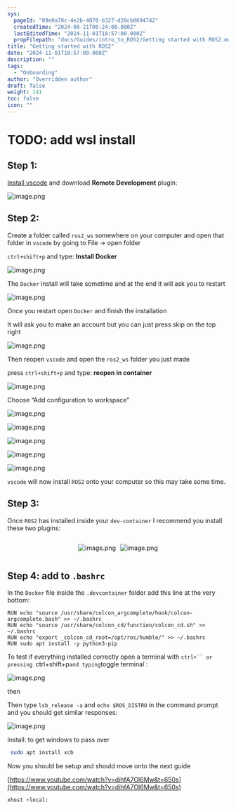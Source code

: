 ```yaml
---
sys:
  pageId: "89e0a78c-4e2b-4070-b327-d28cb0694742"
  createdTime: "2024-08-21T00:24:00.000Z"
  lastEditedTime: "2024-11-01T18:57:00.000Z"
  propFilepath: "docs/Guides/intro_to_ROS2/Getting started with ROS2.md"
title: "Getting started with ROS2"
date: "2024-11-01T18:57:00.000Z"
description: ""
tags:
  - "Onboarding"
author: "Overridden author"
draft: false
weight: 141
toc: false
icon: ""
---
```


# TODO: add wsl install

## Step 1:

[Install vscode](https://code.visualstudio.com/download) and download **Remote Development** plugin:

![image.png](https://prod-files-secure.s3.us-west-2.amazonaws.com/d518164a-d88e-44d1-a4ee-3adb3bd8bce0/efb52993-1881-4a40-b95e-6f020334f022/image.png?X-Amz-Algorithm=AWS4-HMAC-SHA256&X-Amz-Content-Sha256=UNSIGNED-PAYLOAD&X-Amz-Credential=ASIAZI2LB4666S7PQCFA%2F20250203%2Fus-west-2%2Fs3%2Faws4_request&X-Amz-Date=20250203T031216Z&X-Amz-Expires=3600&X-Amz-Security-Token=IQoJb3JpZ2luX2VjEPL%2F%2F%2F%2F%2F%2F%2F%2F%2F%2FwEaCXVzLXdlc3QtMiJHMEUCIQCVsT8GLT%2B%2FSsEvYvtIgaElKNJiRnpjNuJD8RzDajy6XwIgAhXW8uMhz3ezIHxOU2wjl4bUqVy7MFe9GOOkzdHpOJ8qiAQI%2B%2F%2F%2F%2F%2F%2F%2F%2F%2F%2F%2FARAAGgw2Mzc0MjMxODM4MDUiDCJe2%2BCJoAs5Ay%2BTOSrcA1NedRtAqywVH7jwp4NYq0hrN1urBT6bC8UQsff%2FG4XogJCUYOqygIpUFlEgNdgBoZQHLw8dC8HI%2FFUmvv2bSdJPuXsdf8ajijcfwgnczh6aexKbT0uqfOCnKLRwD3niPjal%2FrTS9NznzqbNQebSUB8n7UqVv35TMqf8u%2B30voP%2BG14izOV1xIff3qVekQmJUl5Ko%2B1lgn5t1T%2F8P9h7lVCBdNxCpO4gw8G%2BFrQn5mlFEeehPYKORbIpi2d96ztHnncWT1xOmapAPb3L%2F7nedRqBZCcFMU6cTFxEAp6pRGtS7LOjR%2BMI%2FEA7teqR5c04LWd4PTXi6CwXcj7KYcBd9DtNy4PI%2FEVk5bTK877yZi0lQ%2FSrbI1pWXGHS1vN7z1OmiJdFynS9OI0GBSW9cJEZlyu4Cl%2FY0hG5srAiVUAbn3E19lJyXA6DpiI1zpvjzsFIYmnLDsd3Wqf3QvS3Zixj0xBIzwLZYuiDuubrYh73utHRDvEnV3mI7tvT0%2FUcpGL0SP9jZxVzPrgfJMhXuqvf3yhQ75%2FcpMuVZV99BFKUEuOR5yVvY%2BbmN2pvcbMtrx7SUOg4xqauesw3mkuGzb%2BbpCSDaXaY5nWvZatuAQ1UrCS2JGJ7VtLUsQOYoYRMJHBgL0GOqUBTHidhNCXwPyz7YrhNrccPmn9C6uzP3BE1%2B1eCoQME1s7glVXoxSJwFitUK8t6trv2%2BjbAu0NX%2FtUx%2BGuERo4OxOUvZGMF0yps8V8qzAeMczHgmI6UCjz%2BEbZgBp2L4VjjL3Rw0INx4oK33sDt%2BJ6rab1rx3gcvyBokucZWz0jkZEBJJavltNTTyaFPrWdFiT1K%2FitUgtM3FY0vUyMG3AKJJd6liu&X-Amz-Signature=2c005976a445395bd8e1f2a60d4c250fbb7530dd34c02a9a3ac15bd13d64a015&X-Amz-SignedHeaders=host&x-id=GetObject)

## Step 2:

Create a folder called `ros2_ws` somewhere on your computer and open that folder in `vscode` by going to File → open folder 

`ctrl+shift+p` and type: **Install Docker**

![image.png](https://prod-files-secure.s3.us-west-2.amazonaws.com/d518164a-d88e-44d1-a4ee-3adb3bd8bce0/2269dc0e-1cd5-47ff-bceb-c04ad9b2eab0/image.png?X-Amz-Algorithm=AWS4-HMAC-SHA256&X-Amz-Content-Sha256=UNSIGNED-PAYLOAD&X-Amz-Credential=ASIAZI2LB4666S7PQCFA%2F20250203%2Fus-west-2%2Fs3%2Faws4_request&X-Amz-Date=20250203T031216Z&X-Amz-Expires=3600&X-Amz-Security-Token=IQoJb3JpZ2luX2VjEPL%2F%2F%2F%2F%2F%2F%2F%2F%2F%2FwEaCXVzLXdlc3QtMiJHMEUCIQCVsT8GLT%2B%2FSsEvYvtIgaElKNJiRnpjNuJD8RzDajy6XwIgAhXW8uMhz3ezIHxOU2wjl4bUqVy7MFe9GOOkzdHpOJ8qiAQI%2B%2F%2F%2F%2F%2F%2F%2F%2F%2F%2F%2FARAAGgw2Mzc0MjMxODM4MDUiDCJe2%2BCJoAs5Ay%2BTOSrcA1NedRtAqywVH7jwp4NYq0hrN1urBT6bC8UQsff%2FG4XogJCUYOqygIpUFlEgNdgBoZQHLw8dC8HI%2FFUmvv2bSdJPuXsdf8ajijcfwgnczh6aexKbT0uqfOCnKLRwD3niPjal%2FrTS9NznzqbNQebSUB8n7UqVv35TMqf8u%2B30voP%2BG14izOV1xIff3qVekQmJUl5Ko%2B1lgn5t1T%2F8P9h7lVCBdNxCpO4gw8G%2BFrQn5mlFEeehPYKORbIpi2d96ztHnncWT1xOmapAPb3L%2F7nedRqBZCcFMU6cTFxEAp6pRGtS7LOjR%2BMI%2FEA7teqR5c04LWd4PTXi6CwXcj7KYcBd9DtNy4PI%2FEVk5bTK877yZi0lQ%2FSrbI1pWXGHS1vN7z1OmiJdFynS9OI0GBSW9cJEZlyu4Cl%2FY0hG5srAiVUAbn3E19lJyXA6DpiI1zpvjzsFIYmnLDsd3Wqf3QvS3Zixj0xBIzwLZYuiDuubrYh73utHRDvEnV3mI7tvT0%2FUcpGL0SP9jZxVzPrgfJMhXuqvf3yhQ75%2FcpMuVZV99BFKUEuOR5yVvY%2BbmN2pvcbMtrx7SUOg4xqauesw3mkuGzb%2BbpCSDaXaY5nWvZatuAQ1UrCS2JGJ7VtLUsQOYoYRMJHBgL0GOqUBTHidhNCXwPyz7YrhNrccPmn9C6uzP3BE1%2B1eCoQME1s7glVXoxSJwFitUK8t6trv2%2BjbAu0NX%2FtUx%2BGuERo4OxOUvZGMF0yps8V8qzAeMczHgmI6UCjz%2BEbZgBp2L4VjjL3Rw0INx4oK33sDt%2BJ6rab1rx3gcvyBokucZWz0jkZEBJJavltNTTyaFPrWdFiT1K%2FitUgtM3FY0vUyMG3AKJJd6liu&X-Amz-Signature=713aecc96a3d8727f44e5e92f8d9c28116a733325ea9888d8d567de2ee72c072&X-Amz-SignedHeaders=host&x-id=GetObject)

The `Docker` install will take sometime and at the end it will ask you to restart

![image.png](https://prod-files-secure.s3.us-west-2.amazonaws.com/d518164a-d88e-44d1-a4ee-3adb3bd8bce0/ed233f78-be33-4b1f-b89c-9c346c0e961e/image.png?X-Amz-Algorithm=AWS4-HMAC-SHA256&X-Amz-Content-Sha256=UNSIGNED-PAYLOAD&X-Amz-Credential=ASIAZI2LB4666S7PQCFA%2F20250203%2Fus-west-2%2Fs3%2Faws4_request&X-Amz-Date=20250203T031216Z&X-Amz-Expires=3600&X-Amz-Security-Token=IQoJb3JpZ2luX2VjEPL%2F%2F%2F%2F%2F%2F%2F%2F%2F%2FwEaCXVzLXdlc3QtMiJHMEUCIQCVsT8GLT%2B%2FSsEvYvtIgaElKNJiRnpjNuJD8RzDajy6XwIgAhXW8uMhz3ezIHxOU2wjl4bUqVy7MFe9GOOkzdHpOJ8qiAQI%2B%2F%2F%2F%2F%2F%2F%2F%2F%2F%2F%2FARAAGgw2Mzc0MjMxODM4MDUiDCJe2%2BCJoAs5Ay%2BTOSrcA1NedRtAqywVH7jwp4NYq0hrN1urBT6bC8UQsff%2FG4XogJCUYOqygIpUFlEgNdgBoZQHLw8dC8HI%2FFUmvv2bSdJPuXsdf8ajijcfwgnczh6aexKbT0uqfOCnKLRwD3niPjal%2FrTS9NznzqbNQebSUB8n7UqVv35TMqf8u%2B30voP%2BG14izOV1xIff3qVekQmJUl5Ko%2B1lgn5t1T%2F8P9h7lVCBdNxCpO4gw8G%2BFrQn5mlFEeehPYKORbIpi2d96ztHnncWT1xOmapAPb3L%2F7nedRqBZCcFMU6cTFxEAp6pRGtS7LOjR%2BMI%2FEA7teqR5c04LWd4PTXi6CwXcj7KYcBd9DtNy4PI%2FEVk5bTK877yZi0lQ%2FSrbI1pWXGHS1vN7z1OmiJdFynS9OI0GBSW9cJEZlyu4Cl%2FY0hG5srAiVUAbn3E19lJyXA6DpiI1zpvjzsFIYmnLDsd3Wqf3QvS3Zixj0xBIzwLZYuiDuubrYh73utHRDvEnV3mI7tvT0%2FUcpGL0SP9jZxVzPrgfJMhXuqvf3yhQ75%2FcpMuVZV99BFKUEuOR5yVvY%2BbmN2pvcbMtrx7SUOg4xqauesw3mkuGzb%2BbpCSDaXaY5nWvZatuAQ1UrCS2JGJ7VtLUsQOYoYRMJHBgL0GOqUBTHidhNCXwPyz7YrhNrccPmn9C6uzP3BE1%2B1eCoQME1s7glVXoxSJwFitUK8t6trv2%2BjbAu0NX%2FtUx%2BGuERo4OxOUvZGMF0yps8V8qzAeMczHgmI6UCjz%2BEbZgBp2L4VjjL3Rw0INx4oK33sDt%2BJ6rab1rx3gcvyBokucZWz0jkZEBJJavltNTTyaFPrWdFiT1K%2FitUgtM3FY0vUyMG3AKJJd6liu&X-Amz-Signature=b54c3fbca3074e0613ac536611b3543d7d3e1b012fa04e91db44075e0050105d&X-Amz-SignedHeaders=host&x-id=GetObject)

Once you restart open `Docker` and finish the installation

It will ask you to make an account but you can just press skip on the top right

![image.png](https://prod-files-secure.s3.us-west-2.amazonaws.com/d518164a-d88e-44d1-a4ee-3adb3bd8bce0/21010ad9-1659-4fd9-9f59-9932a09b2a3d/image.png?X-Amz-Algorithm=AWS4-HMAC-SHA256&X-Amz-Content-Sha256=UNSIGNED-PAYLOAD&X-Amz-Credential=ASIAZI2LB4666S7PQCFA%2F20250203%2Fus-west-2%2Fs3%2Faws4_request&X-Amz-Date=20250203T031216Z&X-Amz-Expires=3600&X-Amz-Security-Token=IQoJb3JpZ2luX2VjEPL%2F%2F%2F%2F%2F%2F%2F%2F%2F%2FwEaCXVzLXdlc3QtMiJHMEUCIQCVsT8GLT%2B%2FSsEvYvtIgaElKNJiRnpjNuJD8RzDajy6XwIgAhXW8uMhz3ezIHxOU2wjl4bUqVy7MFe9GOOkzdHpOJ8qiAQI%2B%2F%2F%2F%2F%2F%2F%2F%2F%2F%2F%2FARAAGgw2Mzc0MjMxODM4MDUiDCJe2%2BCJoAs5Ay%2BTOSrcA1NedRtAqywVH7jwp4NYq0hrN1urBT6bC8UQsff%2FG4XogJCUYOqygIpUFlEgNdgBoZQHLw8dC8HI%2FFUmvv2bSdJPuXsdf8ajijcfwgnczh6aexKbT0uqfOCnKLRwD3niPjal%2FrTS9NznzqbNQebSUB8n7UqVv35TMqf8u%2B30voP%2BG14izOV1xIff3qVekQmJUl5Ko%2B1lgn5t1T%2F8P9h7lVCBdNxCpO4gw8G%2BFrQn5mlFEeehPYKORbIpi2d96ztHnncWT1xOmapAPb3L%2F7nedRqBZCcFMU6cTFxEAp6pRGtS7LOjR%2BMI%2FEA7teqR5c04LWd4PTXi6CwXcj7KYcBd9DtNy4PI%2FEVk5bTK877yZi0lQ%2FSrbI1pWXGHS1vN7z1OmiJdFynS9OI0GBSW9cJEZlyu4Cl%2FY0hG5srAiVUAbn3E19lJyXA6DpiI1zpvjzsFIYmnLDsd3Wqf3QvS3Zixj0xBIzwLZYuiDuubrYh73utHRDvEnV3mI7tvT0%2FUcpGL0SP9jZxVzPrgfJMhXuqvf3yhQ75%2FcpMuVZV99BFKUEuOR5yVvY%2BbmN2pvcbMtrx7SUOg4xqauesw3mkuGzb%2BbpCSDaXaY5nWvZatuAQ1UrCS2JGJ7VtLUsQOYoYRMJHBgL0GOqUBTHidhNCXwPyz7YrhNrccPmn9C6uzP3BE1%2B1eCoQME1s7glVXoxSJwFitUK8t6trv2%2BjbAu0NX%2FtUx%2BGuERo4OxOUvZGMF0yps8V8qzAeMczHgmI6UCjz%2BEbZgBp2L4VjjL3Rw0INx4oK33sDt%2BJ6rab1rx3gcvyBokucZWz0jkZEBJJavltNTTyaFPrWdFiT1K%2FitUgtM3FY0vUyMG3AKJJd6liu&X-Amz-Signature=2c3006c4cf60f0bb41d7bc12aa5e4ce99261df8947e495058419865972d69303&X-Amz-SignedHeaders=host&x-id=GetObject)

Then reopen `vscode` and open the `ros2_ws` folder you just made

press `ctrl+shift+p` and type: **reopen in container**

![image.png](https://prod-files-secure.s3.us-west-2.amazonaws.com/d518164a-d88e-44d1-a4ee-3adb3bd8bce0/4e93b8c2-41ad-488c-8095-c74205196118/image.png?X-Amz-Algorithm=AWS4-HMAC-SHA256&X-Amz-Content-Sha256=UNSIGNED-PAYLOAD&X-Amz-Credential=ASIAZI2LB4666S7PQCFA%2F20250203%2Fus-west-2%2Fs3%2Faws4_request&X-Amz-Date=20250203T031216Z&X-Amz-Expires=3600&X-Amz-Security-Token=IQoJb3JpZ2luX2VjEPL%2F%2F%2F%2F%2F%2F%2F%2F%2F%2FwEaCXVzLXdlc3QtMiJHMEUCIQCVsT8GLT%2B%2FSsEvYvtIgaElKNJiRnpjNuJD8RzDajy6XwIgAhXW8uMhz3ezIHxOU2wjl4bUqVy7MFe9GOOkzdHpOJ8qiAQI%2B%2F%2F%2F%2F%2F%2F%2F%2F%2F%2F%2FARAAGgw2Mzc0MjMxODM4MDUiDCJe2%2BCJoAs5Ay%2BTOSrcA1NedRtAqywVH7jwp4NYq0hrN1urBT6bC8UQsff%2FG4XogJCUYOqygIpUFlEgNdgBoZQHLw8dC8HI%2FFUmvv2bSdJPuXsdf8ajijcfwgnczh6aexKbT0uqfOCnKLRwD3niPjal%2FrTS9NznzqbNQebSUB8n7UqVv35TMqf8u%2B30voP%2BG14izOV1xIff3qVekQmJUl5Ko%2B1lgn5t1T%2F8P9h7lVCBdNxCpO4gw8G%2BFrQn5mlFEeehPYKORbIpi2d96ztHnncWT1xOmapAPb3L%2F7nedRqBZCcFMU6cTFxEAp6pRGtS7LOjR%2BMI%2FEA7teqR5c04LWd4PTXi6CwXcj7KYcBd9DtNy4PI%2FEVk5bTK877yZi0lQ%2FSrbI1pWXGHS1vN7z1OmiJdFynS9OI0GBSW9cJEZlyu4Cl%2FY0hG5srAiVUAbn3E19lJyXA6DpiI1zpvjzsFIYmnLDsd3Wqf3QvS3Zixj0xBIzwLZYuiDuubrYh73utHRDvEnV3mI7tvT0%2FUcpGL0SP9jZxVzPrgfJMhXuqvf3yhQ75%2FcpMuVZV99BFKUEuOR5yVvY%2BbmN2pvcbMtrx7SUOg4xqauesw3mkuGzb%2BbpCSDaXaY5nWvZatuAQ1UrCS2JGJ7VtLUsQOYoYRMJHBgL0GOqUBTHidhNCXwPyz7YrhNrccPmn9C6uzP3BE1%2B1eCoQME1s7glVXoxSJwFitUK8t6trv2%2BjbAu0NX%2FtUx%2BGuERo4OxOUvZGMF0yps8V8qzAeMczHgmI6UCjz%2BEbZgBp2L4VjjL3Rw0INx4oK33sDt%2BJ6rab1rx3gcvyBokucZWz0jkZEBJJavltNTTyaFPrWdFiT1K%2FitUgtM3FY0vUyMG3AKJJd6liu&X-Amz-Signature=6933915f2f96e151125561bc710a31eb5ae3e5e2c0e2871f7323fb8f57715651&X-Amz-SignedHeaders=host&x-id=GetObject)

Choose “Add configuration to workspace”

![image.png](https://prod-files-secure.s3.us-west-2.amazonaws.com/d518164a-d88e-44d1-a4ee-3adb3bd8bce0/9560b282-5060-4989-ba37-97e7b2c22476/image.png?X-Amz-Algorithm=AWS4-HMAC-SHA256&X-Amz-Content-Sha256=UNSIGNED-PAYLOAD&X-Amz-Credential=ASIAZI2LB4666S7PQCFA%2F20250203%2Fus-west-2%2Fs3%2Faws4_request&X-Amz-Date=20250203T031216Z&X-Amz-Expires=3600&X-Amz-Security-Token=IQoJb3JpZ2luX2VjEPL%2F%2F%2F%2F%2F%2F%2F%2F%2F%2FwEaCXVzLXdlc3QtMiJHMEUCIQCVsT8GLT%2B%2FSsEvYvtIgaElKNJiRnpjNuJD8RzDajy6XwIgAhXW8uMhz3ezIHxOU2wjl4bUqVy7MFe9GOOkzdHpOJ8qiAQI%2B%2F%2F%2F%2F%2F%2F%2F%2F%2F%2F%2FARAAGgw2Mzc0MjMxODM4MDUiDCJe2%2BCJoAs5Ay%2BTOSrcA1NedRtAqywVH7jwp4NYq0hrN1urBT6bC8UQsff%2FG4XogJCUYOqygIpUFlEgNdgBoZQHLw8dC8HI%2FFUmvv2bSdJPuXsdf8ajijcfwgnczh6aexKbT0uqfOCnKLRwD3niPjal%2FrTS9NznzqbNQebSUB8n7UqVv35TMqf8u%2B30voP%2BG14izOV1xIff3qVekQmJUl5Ko%2B1lgn5t1T%2F8P9h7lVCBdNxCpO4gw8G%2BFrQn5mlFEeehPYKORbIpi2d96ztHnncWT1xOmapAPb3L%2F7nedRqBZCcFMU6cTFxEAp6pRGtS7LOjR%2BMI%2FEA7teqR5c04LWd4PTXi6CwXcj7KYcBd9DtNy4PI%2FEVk5bTK877yZi0lQ%2FSrbI1pWXGHS1vN7z1OmiJdFynS9OI0GBSW9cJEZlyu4Cl%2FY0hG5srAiVUAbn3E19lJyXA6DpiI1zpvjzsFIYmnLDsd3Wqf3QvS3Zixj0xBIzwLZYuiDuubrYh73utHRDvEnV3mI7tvT0%2FUcpGL0SP9jZxVzPrgfJMhXuqvf3yhQ75%2FcpMuVZV99BFKUEuOR5yVvY%2BbmN2pvcbMtrx7SUOg4xqauesw3mkuGzb%2BbpCSDaXaY5nWvZatuAQ1UrCS2JGJ7VtLUsQOYoYRMJHBgL0GOqUBTHidhNCXwPyz7YrhNrccPmn9C6uzP3BE1%2B1eCoQME1s7glVXoxSJwFitUK8t6trv2%2BjbAu0NX%2FtUx%2BGuERo4OxOUvZGMF0yps8V8qzAeMczHgmI6UCjz%2BEbZgBp2L4VjjL3Rw0INx4oK33sDt%2BJ6rab1rx3gcvyBokucZWz0jkZEBJJavltNTTyaFPrWdFiT1K%2FitUgtM3FY0vUyMG3AKJJd6liu&X-Amz-Signature=bbd40822c0abc6d3517ca6426b3378e5bb2d2793d763ed872da202755434a8dd&X-Amz-SignedHeaders=host&x-id=GetObject)

![image.png](https://prod-files-secure.s3.us-west-2.amazonaws.com/d518164a-d88e-44d1-a4ee-3adb3bd8bce0/2ee63f81-886b-48e8-a553-dc6e5eac99e4/image.png?X-Amz-Algorithm=AWS4-HMAC-SHA256&X-Amz-Content-Sha256=UNSIGNED-PAYLOAD&X-Amz-Credential=ASIAZI2LB4666S7PQCFA%2F20250203%2Fus-west-2%2Fs3%2Faws4_request&X-Amz-Date=20250203T031216Z&X-Amz-Expires=3600&X-Amz-Security-Token=IQoJb3JpZ2luX2VjEPL%2F%2F%2F%2F%2F%2F%2F%2F%2F%2FwEaCXVzLXdlc3QtMiJHMEUCIQCVsT8GLT%2B%2FSsEvYvtIgaElKNJiRnpjNuJD8RzDajy6XwIgAhXW8uMhz3ezIHxOU2wjl4bUqVy7MFe9GOOkzdHpOJ8qiAQI%2B%2F%2F%2F%2F%2F%2F%2F%2F%2F%2F%2FARAAGgw2Mzc0MjMxODM4MDUiDCJe2%2BCJoAs5Ay%2BTOSrcA1NedRtAqywVH7jwp4NYq0hrN1urBT6bC8UQsff%2FG4XogJCUYOqygIpUFlEgNdgBoZQHLw8dC8HI%2FFUmvv2bSdJPuXsdf8ajijcfwgnczh6aexKbT0uqfOCnKLRwD3niPjal%2FrTS9NznzqbNQebSUB8n7UqVv35TMqf8u%2B30voP%2BG14izOV1xIff3qVekQmJUl5Ko%2B1lgn5t1T%2F8P9h7lVCBdNxCpO4gw8G%2BFrQn5mlFEeehPYKORbIpi2d96ztHnncWT1xOmapAPb3L%2F7nedRqBZCcFMU6cTFxEAp6pRGtS7LOjR%2BMI%2FEA7teqR5c04LWd4PTXi6CwXcj7KYcBd9DtNy4PI%2FEVk5bTK877yZi0lQ%2FSrbI1pWXGHS1vN7z1OmiJdFynS9OI0GBSW9cJEZlyu4Cl%2FY0hG5srAiVUAbn3E19lJyXA6DpiI1zpvjzsFIYmnLDsd3Wqf3QvS3Zixj0xBIzwLZYuiDuubrYh73utHRDvEnV3mI7tvT0%2FUcpGL0SP9jZxVzPrgfJMhXuqvf3yhQ75%2FcpMuVZV99BFKUEuOR5yVvY%2BbmN2pvcbMtrx7SUOg4xqauesw3mkuGzb%2BbpCSDaXaY5nWvZatuAQ1UrCS2JGJ7VtLUsQOYoYRMJHBgL0GOqUBTHidhNCXwPyz7YrhNrccPmn9C6uzP3BE1%2B1eCoQME1s7glVXoxSJwFitUK8t6trv2%2BjbAu0NX%2FtUx%2BGuERo4OxOUvZGMF0yps8V8qzAeMczHgmI6UCjz%2BEbZgBp2L4VjjL3Rw0INx4oK33sDt%2BJ6rab1rx3gcvyBokucZWz0jkZEBJJavltNTTyaFPrWdFiT1K%2FitUgtM3FY0vUyMG3AKJJd6liu&X-Amz-Signature=c3e63323438cd72ba10f3c427489132295d35f3adcbea6b75d055f9e1b712ff6&X-Amz-SignedHeaders=host&x-id=GetObject)

![image.png](https://prod-files-secure.s3.us-west-2.amazonaws.com/d518164a-d88e-44d1-a4ee-3adb3bd8bce0/ae1580b2-b048-407e-aed9-b584224a7a04/image.png?X-Amz-Algorithm=AWS4-HMAC-SHA256&X-Amz-Content-Sha256=UNSIGNED-PAYLOAD&X-Amz-Credential=ASIAZI2LB4666S7PQCFA%2F20250203%2Fus-west-2%2Fs3%2Faws4_request&X-Amz-Date=20250203T031216Z&X-Amz-Expires=3600&X-Amz-Security-Token=IQoJb3JpZ2luX2VjEPL%2F%2F%2F%2F%2F%2F%2F%2F%2F%2FwEaCXVzLXdlc3QtMiJHMEUCIQCVsT8GLT%2B%2FSsEvYvtIgaElKNJiRnpjNuJD8RzDajy6XwIgAhXW8uMhz3ezIHxOU2wjl4bUqVy7MFe9GOOkzdHpOJ8qiAQI%2B%2F%2F%2F%2F%2F%2F%2F%2F%2F%2F%2FARAAGgw2Mzc0MjMxODM4MDUiDCJe2%2BCJoAs5Ay%2BTOSrcA1NedRtAqywVH7jwp4NYq0hrN1urBT6bC8UQsff%2FG4XogJCUYOqygIpUFlEgNdgBoZQHLw8dC8HI%2FFUmvv2bSdJPuXsdf8ajijcfwgnczh6aexKbT0uqfOCnKLRwD3niPjal%2FrTS9NznzqbNQebSUB8n7UqVv35TMqf8u%2B30voP%2BG14izOV1xIff3qVekQmJUl5Ko%2B1lgn5t1T%2F8P9h7lVCBdNxCpO4gw8G%2BFrQn5mlFEeehPYKORbIpi2d96ztHnncWT1xOmapAPb3L%2F7nedRqBZCcFMU6cTFxEAp6pRGtS7LOjR%2BMI%2FEA7teqR5c04LWd4PTXi6CwXcj7KYcBd9DtNy4PI%2FEVk5bTK877yZi0lQ%2FSrbI1pWXGHS1vN7z1OmiJdFynS9OI0GBSW9cJEZlyu4Cl%2FY0hG5srAiVUAbn3E19lJyXA6DpiI1zpvjzsFIYmnLDsd3Wqf3QvS3Zixj0xBIzwLZYuiDuubrYh73utHRDvEnV3mI7tvT0%2FUcpGL0SP9jZxVzPrgfJMhXuqvf3yhQ75%2FcpMuVZV99BFKUEuOR5yVvY%2BbmN2pvcbMtrx7SUOg4xqauesw3mkuGzb%2BbpCSDaXaY5nWvZatuAQ1UrCS2JGJ7VtLUsQOYoYRMJHBgL0GOqUBTHidhNCXwPyz7YrhNrccPmn9C6uzP3BE1%2B1eCoQME1s7glVXoxSJwFitUK8t6trv2%2BjbAu0NX%2FtUx%2BGuERo4OxOUvZGMF0yps8V8qzAeMczHgmI6UCjz%2BEbZgBp2L4VjjL3Rw0INx4oK33sDt%2BJ6rab1rx3gcvyBokucZWz0jkZEBJJavltNTTyaFPrWdFiT1K%2FitUgtM3FY0vUyMG3AKJJd6liu&X-Amz-Signature=43c041582803e3483786ab732e16f658ca2b1f1fbf9d0d10451bde612dd65980&X-Amz-SignedHeaders=host&x-id=GetObject)

![image.png](https://prod-files-secure.s3.us-west-2.amazonaws.com/d518164a-d88e-44d1-a4ee-3adb3bd8bce0/53255b28-f75e-430f-b9e3-c0ac8577e42b/image.png?X-Amz-Algorithm=AWS4-HMAC-SHA256&X-Amz-Content-Sha256=UNSIGNED-PAYLOAD&X-Amz-Credential=ASIAZI2LB4666S7PQCFA%2F20250203%2Fus-west-2%2Fs3%2Faws4_request&X-Amz-Date=20250203T031216Z&X-Amz-Expires=3600&X-Amz-Security-Token=IQoJb3JpZ2luX2VjEPL%2F%2F%2F%2F%2F%2F%2F%2F%2F%2FwEaCXVzLXdlc3QtMiJHMEUCIQCVsT8GLT%2B%2FSsEvYvtIgaElKNJiRnpjNuJD8RzDajy6XwIgAhXW8uMhz3ezIHxOU2wjl4bUqVy7MFe9GOOkzdHpOJ8qiAQI%2B%2F%2F%2F%2F%2F%2F%2F%2F%2F%2F%2FARAAGgw2Mzc0MjMxODM4MDUiDCJe2%2BCJoAs5Ay%2BTOSrcA1NedRtAqywVH7jwp4NYq0hrN1urBT6bC8UQsff%2FG4XogJCUYOqygIpUFlEgNdgBoZQHLw8dC8HI%2FFUmvv2bSdJPuXsdf8ajijcfwgnczh6aexKbT0uqfOCnKLRwD3niPjal%2FrTS9NznzqbNQebSUB8n7UqVv35TMqf8u%2B30voP%2BG14izOV1xIff3qVekQmJUl5Ko%2B1lgn5t1T%2F8P9h7lVCBdNxCpO4gw8G%2BFrQn5mlFEeehPYKORbIpi2d96ztHnncWT1xOmapAPb3L%2F7nedRqBZCcFMU6cTFxEAp6pRGtS7LOjR%2BMI%2FEA7teqR5c04LWd4PTXi6CwXcj7KYcBd9DtNy4PI%2FEVk5bTK877yZi0lQ%2FSrbI1pWXGHS1vN7z1OmiJdFynS9OI0GBSW9cJEZlyu4Cl%2FY0hG5srAiVUAbn3E19lJyXA6DpiI1zpvjzsFIYmnLDsd3Wqf3QvS3Zixj0xBIzwLZYuiDuubrYh73utHRDvEnV3mI7tvT0%2FUcpGL0SP9jZxVzPrgfJMhXuqvf3yhQ75%2FcpMuVZV99BFKUEuOR5yVvY%2BbmN2pvcbMtrx7SUOg4xqauesw3mkuGzb%2BbpCSDaXaY5nWvZatuAQ1UrCS2JGJ7VtLUsQOYoYRMJHBgL0GOqUBTHidhNCXwPyz7YrhNrccPmn9C6uzP3BE1%2B1eCoQME1s7glVXoxSJwFitUK8t6trv2%2BjbAu0NX%2FtUx%2BGuERo4OxOUvZGMF0yps8V8qzAeMczHgmI6UCjz%2BEbZgBp2L4VjjL3Rw0INx4oK33sDt%2BJ6rab1rx3gcvyBokucZWz0jkZEBJJavltNTTyaFPrWdFiT1K%2FitUgtM3FY0vUyMG3AKJJd6liu&X-Amz-Signature=4618f033b3dd842b9a18fa5f13656e0629956826f64c1251d6c2c0d8d7f27437&X-Amz-SignedHeaders=host&x-id=GetObject)

![image.png](https://prod-files-secure.s3.us-west-2.amazonaws.com/d518164a-d88e-44d1-a4ee-3adb3bd8bce0/7c562767-5af9-4ffb-97d1-327bcdf4ee00/image.png?X-Amz-Algorithm=AWS4-HMAC-SHA256&X-Amz-Content-Sha256=UNSIGNED-PAYLOAD&X-Amz-Credential=ASIAZI2LB4666S7PQCFA%2F20250203%2Fus-west-2%2Fs3%2Faws4_request&X-Amz-Date=20250203T031216Z&X-Amz-Expires=3600&X-Amz-Security-Token=IQoJb3JpZ2luX2VjEPL%2F%2F%2F%2F%2F%2F%2F%2F%2F%2FwEaCXVzLXdlc3QtMiJHMEUCIQCVsT8GLT%2B%2FSsEvYvtIgaElKNJiRnpjNuJD8RzDajy6XwIgAhXW8uMhz3ezIHxOU2wjl4bUqVy7MFe9GOOkzdHpOJ8qiAQI%2B%2F%2F%2F%2F%2F%2F%2F%2F%2F%2F%2FARAAGgw2Mzc0MjMxODM4MDUiDCJe2%2BCJoAs5Ay%2BTOSrcA1NedRtAqywVH7jwp4NYq0hrN1urBT6bC8UQsff%2FG4XogJCUYOqygIpUFlEgNdgBoZQHLw8dC8HI%2FFUmvv2bSdJPuXsdf8ajijcfwgnczh6aexKbT0uqfOCnKLRwD3niPjal%2FrTS9NznzqbNQebSUB8n7UqVv35TMqf8u%2B30voP%2BG14izOV1xIff3qVekQmJUl5Ko%2B1lgn5t1T%2F8P9h7lVCBdNxCpO4gw8G%2BFrQn5mlFEeehPYKORbIpi2d96ztHnncWT1xOmapAPb3L%2F7nedRqBZCcFMU6cTFxEAp6pRGtS7LOjR%2BMI%2FEA7teqR5c04LWd4PTXi6CwXcj7KYcBd9DtNy4PI%2FEVk5bTK877yZi0lQ%2FSrbI1pWXGHS1vN7z1OmiJdFynS9OI0GBSW9cJEZlyu4Cl%2FY0hG5srAiVUAbn3E19lJyXA6DpiI1zpvjzsFIYmnLDsd3Wqf3QvS3Zixj0xBIzwLZYuiDuubrYh73utHRDvEnV3mI7tvT0%2FUcpGL0SP9jZxVzPrgfJMhXuqvf3yhQ75%2FcpMuVZV99BFKUEuOR5yVvY%2BbmN2pvcbMtrx7SUOg4xqauesw3mkuGzb%2BbpCSDaXaY5nWvZatuAQ1UrCS2JGJ7VtLUsQOYoYRMJHBgL0GOqUBTHidhNCXwPyz7YrhNrccPmn9C6uzP3BE1%2B1eCoQME1s7glVXoxSJwFitUK8t6trv2%2BjbAu0NX%2FtUx%2BGuERo4OxOUvZGMF0yps8V8qzAeMczHgmI6UCjz%2BEbZgBp2L4VjjL3Rw0INx4oK33sDt%2BJ6rab1rx3gcvyBokucZWz0jkZEBJJavltNTTyaFPrWdFiT1K%2FitUgtM3FY0vUyMG3AKJJd6liu&X-Amz-Signature=ae1f34d3a12e6472abb3d303dcbd7671e944e1902c704ae93706eb6dbc5966e3&X-Amz-SignedHeaders=host&x-id=GetObject)

`vscode` will now install `ROS2` onto your computer so this may take some time.

## Step 3:

Once `ROS2` has installed inside your `dev-container` I recommend you install these two plugins:

<div style="display: flex;flex-direction: row; column-gap:10px; max-width: 630px;justify-content: center;">
<div>

![image.png](https://prod-files-secure.s3.us-west-2.amazonaws.com/d518164a-d88e-44d1-a4ee-3adb3bd8bce0/3fc3d550-5a54-4ba1-ba6b-faa01cdb7369/image.png?X-Amz-Algorithm=AWS4-HMAC-SHA256&X-Amz-Content-Sha256=UNSIGNED-PAYLOAD&X-Amz-Credential=ASIAZI2LB46634EDDDW4%2F20250203%2Fus-west-2%2Fs3%2Faws4_request&X-Amz-Date=20250203T031218Z&X-Amz-Expires=3600&X-Amz-Security-Token=IQoJb3JpZ2luX2VjEPL%2F%2F%2F%2F%2F%2F%2F%2F%2F%2FwEaCXVzLXdlc3QtMiJIMEYCIQCzgZ7Bv9MlO%2FtJ9fW%2BLm3mBFJdYB61y9PKtoy3XLu%2BFgIhAIJwH%2Fl%2FAvXARN7biV77BTslrlL2py0gHMh8%2Bz7Dtkv%2FKogECPv%2F%2F%2F%2F%2F%2F%2F%2F%2F%2FwEQABoMNjM3NDIzMTgzODA1IgzvMYuvT67mqEYkOv0q3ANzRePcwTFden3PvMV8l%2BRtjBdqJf%2BlFtJV5mGnc74QbXm7j4nf7wIfbEvmDU8wb30NNq6mU4uoO4LpM3WRZoJ8Cz4epA3RD%2FZxWEvK2yET5jMYjBgDi%2ByvzyNbA1Mm4373TXgukxqIx02ePHBhy3wW2xILCdgdaqxMgzZ72RqRf5RuP2Ivm5NrKKvNfTq5kE%2BCd6Y1jaxt4IhnfYmUlDn4SXaTS1rJMOyHtgHqRAKoQC5FJ%2BiJ%2Fky1%2BaXgvs3xCFrfqFriPmUCFDOsXvXqp7GidxmihcXBPoC7ZuZr6TNTLRK1qzkFyDxlue31R58BXaObtA3k6vxTMZk2igsHmR85XnPaZ%2BbzsWx2P6itU2ERLSTfP4psuXzzXmSOMO3UXQAahVq2CJ0MckhwvPbNjNzc5AjvpG6XFURY1vDKyve%2BG3Vm1JDwgjokl47T%2B6dU%2B5fU9O%2B7%2B%2FO5W%2F41J6T8%2BEhXbOgNtgx5OBPl9iaszOtvUJWo7QakCidTxM%2Fe6AwtRJAKK4EKPcqYRCZRzgTyO7b%2FNPG5TRk8uj9WDnIEJ7iU9wRODohlLVyEAS3fpfXhQ0yfCtZplj5XpiRj1SWyvF7%2Bl3EMGE5PP0U5DoQTrzWukIqAGamy9GzEhypdeTDFwYC9BjqkAWNMp24jRX8VDHE9xtR%2F%2FN7D9PcKdT00vF7bSfwTa5HNZ4yIDoI7w2e1gWySIVa24lrUH8l74BYHx1PpeshSGPzj%2F5MAkKndoroYoP1uElTE12yqeKvLPL5nuiLEqRTz3fBEYf7S2P6eDy7nAAG3kOIpXQ9xjc7JuNeLO02GMxNngw%2BDPfJ6UbMcAcs%2FTKT%2FeXOO7uz4L0EyVHovlpGSJ1katKCJ&X-Amz-Signature=4a158d6f19b0a3cc66a693bb383c6ee6d4a8b50ff5c31f7e737f100200094ade&X-Amz-SignedHeaders=host&x-id=GetObject)

</div>
<div>

![image.png](https://prod-files-secure.s3.us-west-2.amazonaws.com/d518164a-d88e-44d1-a4ee-3adb3bd8bce0/d994cc66-13c2-4093-a5a3-f84cf4601a82/image.png?X-Amz-Algorithm=AWS4-HMAC-SHA256&X-Amz-Content-Sha256=UNSIGNED-PAYLOAD&X-Amz-Credential=ASIAZI2LB466Z75A2NAC%2F20250203%2Fus-west-2%2Fs3%2Faws4_request&X-Amz-Date=20250203T031218Z&X-Amz-Expires=3600&X-Amz-Security-Token=IQoJb3JpZ2luX2VjEPL%2F%2F%2F%2F%2F%2F%2F%2F%2F%2FwEaCXVzLXdlc3QtMiJIMEYCIQCD1FeOeftZbXGRz2qdJxYdFhGd6ZveIWU%2FdDsjh%2BJb2wIhAOgeHg1%2BFFOzkD%2FOANtV1Ehpo8DrYUOaOqyY4k2EK3jsKogECPv%2F%2F%2F%2F%2F%2F%2F%2F%2F%2FwEQABoMNjM3NDIzMTgzODA1Igxn97XCbUZkIJCxAgEq3AMqan%2Bwnck5nvJXTBMvhF3u6sS1Z%2Fl%2Brg5yuNZ7VyapSx7s0IkWN2rKw5p5V%2BOjXwdZD9W6606XtD63%2FB377%2BfwlmPl7OL8Z5n%2BBnPxU5Fc15AHCSSkNAgrIn10e3TuF8UerzmSmLR%2B6%2BfApaUfCQg87kt4EuaU27MKA1BxXdIFVSSKZ4OPjIlWIvrOucRfHAHS2u9tNoDromzXo5u%2F6T4RPPmZuexMFxAqUiOQ7Stswx5CZtFx2JXNxTE%2F%2BUCrPTMqgBqLodnqBraiFssMx3gtjg2fXuZnZC0PnA5v2vv3NQLbfTydnOkh7s6y940Ryi2MN%2FdTwXBioXuHuLqVrIB7b63HR6LVxhKxZsmwm7wkNdW6iUSXkFXOsHacnJuqoiDGxxkJLFnf7Xp8l2O41pTgvUYVdyq6hZPcgAfF68PK1atU5MfMd9wSg%2FJYJL0%2FYTmuRKIK3K4xhzdlc6iou%2FOyO4zK51sxZv840vnF16qrQ4K2IMXTta1FNNHA9StZmNNNd8q%2F1eCZn7QGFdrz7AD047ddPvxfA2daqUhn7HJIz4KEODU5SVc9lkRy8QYu%2FxCQBnmKhVaRNQIDy4Uc1CeenMN%2FlBMn3dKvv4FtKp9BzIEyHoTkKpRbylUSEzCqwYC9BjqkAW8wx6A7j4WRik1aHpMo%2BHYnAkjNzjT%2BDgcibSedmoZZp4ApKVHVV5hLlnsEBIDIao%2BqyRMcmeWl0uUtPNIICuPBaMkeAzuS%2BppjUzIryZe3xWbUsrYe0YGgQDNCTDBZuJXQ6JdzeDBCDkugBxBTgM9%2F5ea8%2Fq9DU6FdgtXM%2B1wiSey0znU37wLCM9ZQhNHEjMYiuiaM3b9JkwajeIiXJd%2FtMwdV&X-Amz-Signature=e81f0aebf2283ee27af30b60d0b6b404e8ea9024a4e293d07f8f15046196bf5d&X-Amz-SignedHeaders=host&x-id=GetObject)

</div>
</div>

## Step 4: add to `.bashrc`

In the `Docker` file inside the `.devcontainer` folder add this line at the very bottom: 

```docker
RUN echo "source /usr/share/colcon_argcomplete/hook/colcon-argcomplete.bash" >> ~/.bashrc
RUN echo "source /usr/share/colcon_cd/function/colcon_cd.sh" >> ~/.bashrc
RUN echo "export _colcon_cd_root=/opt/ros/humble/" >> ~/.bashrc
RUN sudo apt install -y python3-pip 
```

To test if everything installed correctly open a terminal with `ctrl+`` or pressing `ctrl+shift+p` and typing `toggle terminal`:

![image.png](https://prod-files-secure.s3.us-west-2.amazonaws.com/d518164a-d88e-44d1-a4ee-3adb3bd8bce0/6a4943d8-b04e-4c02-9a58-775f3384d1a5/image.png?X-Amz-Algorithm=AWS4-HMAC-SHA256&X-Amz-Content-Sha256=UNSIGNED-PAYLOAD&X-Amz-Credential=ASIAZI2LB4666S7PQCFA%2F20250203%2Fus-west-2%2Fs3%2Faws4_request&X-Amz-Date=20250203T031216Z&X-Amz-Expires=3600&X-Amz-Security-Token=IQoJb3JpZ2luX2VjEPL%2F%2F%2F%2F%2F%2F%2F%2F%2F%2FwEaCXVzLXdlc3QtMiJHMEUCIQCVsT8GLT%2B%2FSsEvYvtIgaElKNJiRnpjNuJD8RzDajy6XwIgAhXW8uMhz3ezIHxOU2wjl4bUqVy7MFe9GOOkzdHpOJ8qiAQI%2B%2F%2F%2F%2F%2F%2F%2F%2F%2F%2F%2FARAAGgw2Mzc0MjMxODM4MDUiDCJe2%2BCJoAs5Ay%2BTOSrcA1NedRtAqywVH7jwp4NYq0hrN1urBT6bC8UQsff%2FG4XogJCUYOqygIpUFlEgNdgBoZQHLw8dC8HI%2FFUmvv2bSdJPuXsdf8ajijcfwgnczh6aexKbT0uqfOCnKLRwD3niPjal%2FrTS9NznzqbNQebSUB8n7UqVv35TMqf8u%2B30voP%2BG14izOV1xIff3qVekQmJUl5Ko%2B1lgn5t1T%2F8P9h7lVCBdNxCpO4gw8G%2BFrQn5mlFEeehPYKORbIpi2d96ztHnncWT1xOmapAPb3L%2F7nedRqBZCcFMU6cTFxEAp6pRGtS7LOjR%2BMI%2FEA7teqR5c04LWd4PTXi6CwXcj7KYcBd9DtNy4PI%2FEVk5bTK877yZi0lQ%2FSrbI1pWXGHS1vN7z1OmiJdFynS9OI0GBSW9cJEZlyu4Cl%2FY0hG5srAiVUAbn3E19lJyXA6DpiI1zpvjzsFIYmnLDsd3Wqf3QvS3Zixj0xBIzwLZYuiDuubrYh73utHRDvEnV3mI7tvT0%2FUcpGL0SP9jZxVzPrgfJMhXuqvf3yhQ75%2FcpMuVZV99BFKUEuOR5yVvY%2BbmN2pvcbMtrx7SUOg4xqauesw3mkuGzb%2BbpCSDaXaY5nWvZatuAQ1UrCS2JGJ7VtLUsQOYoYRMJHBgL0GOqUBTHidhNCXwPyz7YrhNrccPmn9C6uzP3BE1%2B1eCoQME1s7glVXoxSJwFitUK8t6trv2%2BjbAu0NX%2FtUx%2BGuERo4OxOUvZGMF0yps8V8qzAeMczHgmI6UCjz%2BEbZgBp2L4VjjL3Rw0INx4oK33sDt%2BJ6rab1rx3gcvyBokucZWz0jkZEBJJavltNTTyaFPrWdFiT1K%2FitUgtM3FY0vUyMG3AKJJd6liu&X-Amz-Signature=45d0cff5c5d1b124a95890b14507cfcc16f75d2e86d94fbb913bbd228160bab5&X-Amz-SignedHeaders=host&x-id=GetObject)

then 

Then type `lsb_release -a` and `echo $ROS_DISTRO` in the command prompt and you should get similar responses:

![image.png](https://prod-files-secure.s3.us-west-2.amazonaws.com/d518164a-d88e-44d1-a4ee-3adb3bd8bce0/3e635dec-a805-4e85-8b9e-d000e5b71a4e/image.png?X-Amz-Algorithm=AWS4-HMAC-SHA256&X-Amz-Content-Sha256=UNSIGNED-PAYLOAD&X-Amz-Credential=ASIAZI2LB4666S7PQCFA%2F20250203%2Fus-west-2%2Fs3%2Faws4_request&X-Amz-Date=20250203T031216Z&X-Amz-Expires=3600&X-Amz-Security-Token=IQoJb3JpZ2luX2VjEPL%2F%2F%2F%2F%2F%2F%2F%2F%2F%2FwEaCXVzLXdlc3QtMiJHMEUCIQCVsT8GLT%2B%2FSsEvYvtIgaElKNJiRnpjNuJD8RzDajy6XwIgAhXW8uMhz3ezIHxOU2wjl4bUqVy7MFe9GOOkzdHpOJ8qiAQI%2B%2F%2F%2F%2F%2F%2F%2F%2F%2F%2F%2FARAAGgw2Mzc0MjMxODM4MDUiDCJe2%2BCJoAs5Ay%2BTOSrcA1NedRtAqywVH7jwp4NYq0hrN1urBT6bC8UQsff%2FG4XogJCUYOqygIpUFlEgNdgBoZQHLw8dC8HI%2FFUmvv2bSdJPuXsdf8ajijcfwgnczh6aexKbT0uqfOCnKLRwD3niPjal%2FrTS9NznzqbNQebSUB8n7UqVv35TMqf8u%2B30voP%2BG14izOV1xIff3qVekQmJUl5Ko%2B1lgn5t1T%2F8P9h7lVCBdNxCpO4gw8G%2BFrQn5mlFEeehPYKORbIpi2d96ztHnncWT1xOmapAPb3L%2F7nedRqBZCcFMU6cTFxEAp6pRGtS7LOjR%2BMI%2FEA7teqR5c04LWd4PTXi6CwXcj7KYcBd9DtNy4PI%2FEVk5bTK877yZi0lQ%2FSrbI1pWXGHS1vN7z1OmiJdFynS9OI0GBSW9cJEZlyu4Cl%2FY0hG5srAiVUAbn3E19lJyXA6DpiI1zpvjzsFIYmnLDsd3Wqf3QvS3Zixj0xBIzwLZYuiDuubrYh73utHRDvEnV3mI7tvT0%2FUcpGL0SP9jZxVzPrgfJMhXuqvf3yhQ75%2FcpMuVZV99BFKUEuOR5yVvY%2BbmN2pvcbMtrx7SUOg4xqauesw3mkuGzb%2BbpCSDaXaY5nWvZatuAQ1UrCS2JGJ7VtLUsQOYoYRMJHBgL0GOqUBTHidhNCXwPyz7YrhNrccPmn9C6uzP3BE1%2B1eCoQME1s7glVXoxSJwFitUK8t6trv2%2BjbAu0NX%2FtUx%2BGuERo4OxOUvZGMF0yps8V8qzAeMczHgmI6UCjz%2BEbZgBp2L4VjjL3Rw0INx4oK33sDt%2BJ6rab1rx3gcvyBokucZWz0jkZEBJJavltNTTyaFPrWdFiT1K%2FitUgtM3FY0vUyMG3AKJJd6liu&X-Amz-Signature=c2a65f5337fe5c3af07d677ccb05bd9b7e6b1083dfe5f2ab9d752d28d9d5d191&X-Amz-SignedHeaders=host&x-id=GetObject)

Install:  to get windows to pass over

```bash
 sudo apt install xcb
```

Now you should be setup and should move onto the next guide 

[https://www.youtube.com/watch?v=dihfA7Ol6Mw&t=650s](https://www.youtube.com/watch?v=dihfA7Ol6Mw&t=650s)

```python
xhost +local:
```
